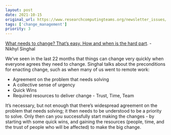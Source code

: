 ```yaml
---
layout: post
date: 2021-10-15
original_url: https://www.researchcomputingteams.org/newsletter_issues/0096
tags: ['change_management']
priority: 3
---
```


<!-- markdownlint-disable MD033 -->
<!-- markdownlint-disable MD041 -->
<!-- markdownlint-disable MD049 -->

[What needs to change? That’s easy. How and when is the hard part](https://theskip.substack.com/p/what-needs-to-change-thats-easy-how). - Nikhyl Singhal

We’ve seen in the last 22 months that things can change very quickly when everyone agrees they need to change.  Singhal talks about the preconditions for enacting change, such as when many of us went to remote work:

- Agreement on the problem that needs solving
- A collective sense of urgency
- Quick Wins
- Required resources to deliver change - Trust, Time, Team

It’s necessary, but not enough that there’s widespread agreement on the problem that needs solving; it then needs to be understood to be a priority to solve.  Only then can you successfully start making the changes - by starting with some quick wins, and gaining the resources (people, time, and the trust of people who will be affected) to make the big change.
